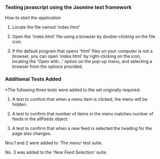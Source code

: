 ### Testing javascript using the Jasmine test framework 

*How to start the application*

1. Locate the file named 'index.html' 

2. Open the 'index.html' file using a browser by double-clicking on the file icon. 

3. If the default program that opens 'html' files on your computer is  not a browser, you can open 'index.html' by right-clicking on the icon, locating the 'Open with...' option on the pop-up menu, and selecting a browser from the options provided. 

### Additional Tests Added
*The following three tests were added to the set originally required:

1. A test to confirm that when a menu item is clicked, the menu will be hidden.

2. A test to confirm that number of items in the menu matches number of feeds in the allFeeds object. 

3. A test to confirm that when a new feed is selected the heading for the page also changes. 

Nos.1 and 2 were added to _'The menu'_ test suite. 

No. 3 was added to the _'New Feed Selection'_ suite. 

